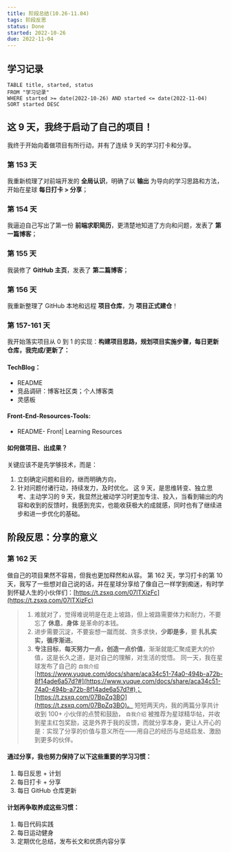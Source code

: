 ```yaml
---
title: 阶段总结(10.26-11.04)
tags: 阶段反思
status: Done
started: 2022-10-26
due: 2022-11-04
---
```

## 学习记录

```dataview
TABLE title, started, status
FROM "学习记录"
WHERE started >= date(2022-10-26) AND started <= date(2022-11-04)
SORT started DESC
```

## 这 9 天，我终于启动了自己的项目！
我终于开始向着做项目有所行动，并有了连续 9 天的学习打卡和分享。
### 第 153 天
我重新梳理了对前端开发的 **全局认识**，明确了以 **输出** 为导向的学习思路和方法，开始在星球 **每日打卡 > 分享**；
### 第 154 天
我逼迫自己写出了第一份 **前端求职简历**，更清楚地知道了方向和问题，发表了 **第一篇博客**；
### 第 155 天
我装修了 **GitHub 主页**，发表了 **第二篇博客**；
### 第 156 天
我重新整理了 GitHub 本地和远程 **项目仓库**，为 **项目正式建仓**！
### 第 157-161 天
我开始落实项目从 0 到 1 的实现：**构建项目思路，规划项目实施步骤，每日更新仓库，我完成/更新了：**
#### TechBlog：
- README
- 竞品调研：博客社区类；个人博客类
- 灵感板
#### Front-End-Resources-Tools:
- README- Front| Learning Resources
#### 如何做项目、出成果？
关键应该不是先学够技术，而是：
1.  立刻确定问题和目的，继而明确方向，
2.  针对问题付诸行动，持续发力，及时优化。
这 9 天，是思维转变、独立思考、主动学习的 9 天，我显然比被动学习时更加专注、投入，当看到输出的内容和收到的反馈时，我感到充实，也能收获极大的成就感，同时也有了继续进步和进一步优化的基础。
## 阶段反思：分享的意义
### 第 162 天
做自己的项目果然不容易，但我也更加释然和从容。
第 162 天，学习打卡的第 10 天，我写了一些想对自己说的话，并在星球分享给了像自己一样学到痴迷，有时学到怀疑人生的小伙伴们：[https://t.zsxq.com/07lTXizFc](https://t.zsxq.com/07lTXizFc)

> 1. 难就对了，觉得难说明是在走上坡路，但上坡路需要体力和耐力，不要忘了 **休息**，**身体** 是革命的本钱。
> 2. 进步需要沉淀，不要妄想一蹴而就、贪多求快，**少即是多**，要 **扎扎实实，循序渐进**。
> 3. **专注目标**，**每天努力一点，创造一点价值**，渐渐就能汇聚成更大的价值，这是长久之道，是对自己的理解，对生活的觉悟。
同一天，我在星球发布了自己的 `自我介绍`[https://www.yuque.com/docs/share/aca34c51-74a0-494b-a72b-8f14ade6a57d?#](https://www.yuque.com/docs/share/aca34c51-74a0-494b-a72b-8f14ade6a57d?#)；[https://t.zsxq.com/07BpZq3BO](https://t.zsxq.com/07BpZq3BO)。
短短两天内，我的两篇分享共计收到 100+ 小伙伴的点赞和鼓励， `自我介绍` 被推荐为星球精华帖，并收到星主红包奖励，这是外界于我的反馈，而就分享本身，更让人开心的是：实现了分享的价值与意义所在——用自己的经历与总结启发、激励到更多的伙伴。

#### 通过分享，我也努力保持了以下这些重要的学习习惯：
1.  每日反思 + 计划
2.  每日打卡 + 分享
3.  每日 GitHub 仓库更新
#### 计划再争取养成这些习惯：
1.  每日代码实践
2.  每日运动健身
3.  定期优化总结，发布长文和优质内容分享

